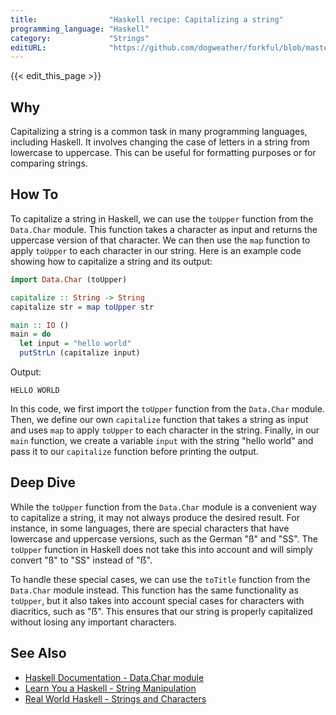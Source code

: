 ```yaml
---
title:                "Haskell recipe: Capitalizing a string"
programming_language: "Haskell"
category:             "Strings"
editURL:              "https://github.com/dogweather/forkful/blob/master/content/en/haskell/capitalizing-a-string.md"
---
```


{{< edit_this_page >}}

## Why
Capitalizing a string is a common task in many programming languages, including Haskell. It involves changing the case of letters in a string from lowercase to uppercase. This can be useful for formatting purposes or for comparing strings.

## How To
To capitalize a string in Haskell, we can use the `toUpper` function from the `Data.Char` module. This function takes a character as input and returns the uppercase version of that character. We can then use the `map` function to apply `toUpper` to each character in our string. Here is an example code showing how to capitalize a string and its output:

```Haskell
import Data.Char (toUpper)

capitalize :: String -> String 
capitalize str = map toUpper str

main :: IO ()
main = do
  let input = "hello world"
  putStrLn (capitalize input)
```

Output:
```
HELLO WORLD
```

In this code, we first import the `toUpper` function from the `Data.Char` module. Then, we define our own `capitalize` function that takes a string as input and uses `map` to apply `toUpper` to each character in the string. Finally, in our `main` function, we create a variable `input` with the string "hello world" and pass it to our `capitalize` function before printing the output.

## Deep Dive
While the `toUpper` function from the `Data.Char` module is a convenient way to capitalize a string, it may not always produce the desired result. For instance, in some languages, there are special characters that have lowercase and uppercase versions, such as the German "ß" and "SS". The `toUpper` function in Haskell does not take this into account and will simply convert "ß" to "SS" instead of "ẞ".

To handle these special cases, we can use the `toTitle` function from the `Data.Char` module instead. This function has the same functionality as `toUpper`, but it also takes into account special cases for characters with diacritics, such as "ẞ". This ensures that our string is properly capitalized without losing any important characters.

## See Also
- [Haskell Documentation - Data.Char module](https://hackage.haskell.org/package/base-4.15.0.0/docs/Data-Char.html)
- [Learn You a Haskell - String Manipulation](http://learnyouahaskell.com/starting-out#learn-you-a-haskell-for-great-good)
- [Real World Haskell - Strings and Characters](http://book.realworldhaskell.org/read/strings-and-characters.html)